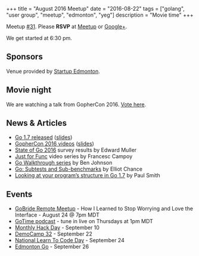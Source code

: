 +++
title = "August 2016 Meetup"
date = "2016-08-22"
tags = ["golang", "user group", "meetup", "edmonton", "yeg"]
description = "Movie time"
+++

Meetup [#31](https://github.com/edmontongo/presentations/issues/48). Please **RSVP** at [Meetup](http://www.meetup.com/startupedmonton/events/231587723/) or [Google+](https://plus.google.com/events/cjq60em8kdig3le1167etu7fgi8?authkey=CLq6mvKwxrmR7gE).

We get started at 6:30 pm.

## Sponsors 

Venue provided by [Startup Edmonton](http://www.startupedmonton.com/).

## Movie night

We are watching a talk from GopherCon 2016. [Vote here](https://plus.google.com/+NathanYoungman/posts/9RtcbVqMAST).

## News &amp; Articles

* [Go 1.7 released](https://blog.golang.org/go1.7) ([slides](https://go-talks.appspot.com/github.com/bradfitz/talk-2016-08-16-seattle-go-1.7/go1.7.slide))
* [GopherCon 2016 videos](https://www.youtube.com/playlist?list=PL2ntRZ1ySWBdliXelGAItjzTMxy2WQh0P) ([slides](https://github.com/gophercon/2016-talks))
* [State of Go 2016](http://go-talks.appspot.com/github.com/freeformz/talks/20160712_gophercon/talk.slide) survey results by Edward Muller
* [Just for Func](https://www.youtube.com/channel/UC_BzFbxG2za3bp5NRRRXJSw) video series by Francesc Campoy 
* [Go Walkthrough series](https://medium.com/@benbjohnson) by Ben Johnson
* [Go: Subtests and Sub-benchmarks](https://elliot.land/go-subtests-and-sub-benchmarks) by Elliot Chance
* [Looking at your program’s structure in Go 1.7](https://pauladamsmith.com/blog/2016/08/go-1.7-ssa.html) by Paul Smith

## Events

* [GoBride Remote Meetup](https://www.meetup.com/gobridge/events/233067903/) - How I Learned to Stop Worrying and Love the Interface - August 24 @ 7pm MDT
* [GoTime podcast](https://changelog.com/gotime/) - tune in live on Thursdays at 1pm MDT
* [Monthly Hack Day](http://www.meetup.com/startupedmonton/events/231796693/) - September 10
* [DemoCamp 32](http://www.meetup.com/startupedmonton/events/231175235/) - September 22
* [National Learn To Code Day](https://www.eventbrite.ca/e/edmonton-national-learn-to-code-day-2016-interactive-stories-game-making-with-html-css-on-september-tickets-26414846517) - September 24
* [Edmonton Go](http://www.meetup.com/startupedmonton/events/jptkwlyvmbjc/) - September 26


